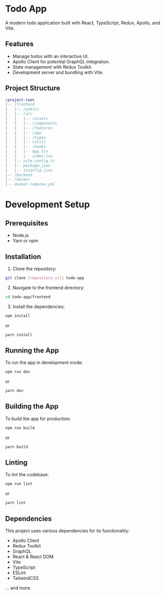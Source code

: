 # Todo App

A modern todo application built with React, TypeScript, Redux, Apollo, and Vite.

## Features

- Manage todos with an interactive UI.
- Apollo Client for potential GraphQL integration.
- State management with Redux Toolkit.
- Development server and bundling with Vite.

## Project Structure

```lua
/project-root
|-- /frontend
|   |-- /public
|   |-- /src
|   |   |-- /assets
|   |   |-- /components
|   |   |-- /features
|   |   |-- /app
|   |   |-- /types
|   |   |-- /utils
|   |   |-- /hooks
|   |   |-- App.tsx
|   |   |-- index.tsx
|   |-- vite.config.ts
|   |-- package.json
|   |-- tsconfig.json
|-- /backend
|-- /docker
|-- docker-compose.yml
```

# Development Setup

## Prerequisites
- Node.js
- Yarn or npm

## Installation

1. Clone the repository:
```bash 
git clone [repository_url] todo-app
```

2. Navigate to the frontend directory:
```bash
cd todo-app/frontend
```

3. Install the dependencies:
```bash
npm install
```

or
```bash
yarn install
```

## Running the App

To run the app in development mode:
```bash
npm run dev
```

or
```bash
yarn dev
```

## Building the App

To build the app for production:
```bash
npm run build
```

or
```bash
yarn build
```

## Linting

To lint the codebase:
```bash
npm run lint
```

or
```bash
yarn lint
```

## Dependencies

This project uses various dependencies for its functionality:

- Apollo Client
- Redux Toolkit
- GraphQL
- React & React DOM
- Vite
- TypeScript
- ESLint
- TailwindCSS

... and more.